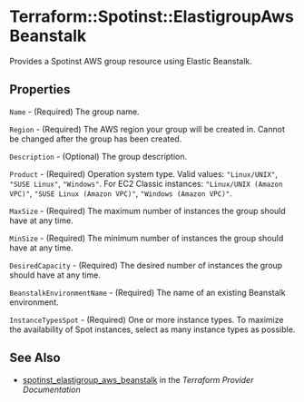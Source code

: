 # Terraform::Spotinst::ElastigroupAwsBeanstalk

Provides a Spotinst AWS group resource using Elastic Beanstalk.

## Properties

`Name` - (Required) The group name.

`Region` - (Required) The AWS region your group will be created in. Cannot be changed after the group has been created.

`Description` - (Optional) The group description.

`Product` - (Required) Operation system type. Valid values: `"Linux/UNIX"`, `"SUSE Linux"`, `"Windows"`.
For EC2 Classic instances:  `"Linux/UNIX (Amazon VPC)"`, `"SUSE Linux (Amazon VPC)"`, `"Windows (Amazon VPC)"`.

`MaxSize` - (Required) The maximum number of instances the group should have at any time.

`MinSize` - (Required) The minimum number of instances the group should have at any time.

`DesiredCapacity` - (Required) The desired number of instances the group should have at any time.

`BeanstalkEnvironmentName` - (Required) The name of an existing Beanstalk environment.

`InstanceTypesSpot` - (Required) One or more instance types. To maximize the availability of Spot instances, select as many instance types as possible.


## See Also

* [spotinst_elastigroup_aws_beanstalk](https://www.terraform.io/docs/providers/spotinst/r/elastigroup_aws_beanstalk.html) in the _Terraform Provider Documentation_